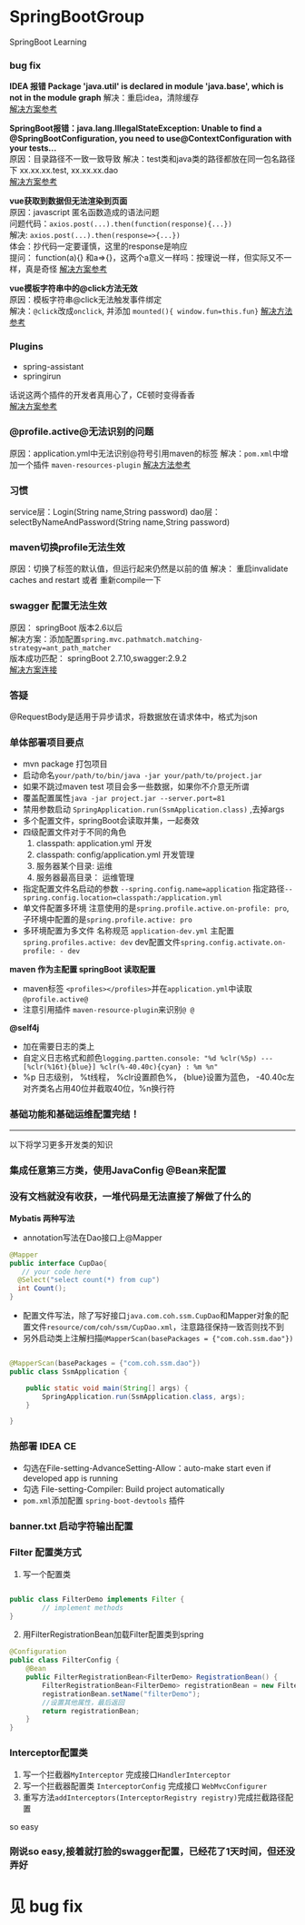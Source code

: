 # SpringBootGroup
SpringBoot Learning



### bug fix

**IDEA 报错 Package 'java.util' is declared in module 'java.base', which is not in the module graph**
解决：重启idea，清除缓存  
[解决方案参考](https://blog.51cto.com/u_14301180/5575048) 

**SpringBoot报错：java.lang.IllegalStateException: Unable to find a @SpringBootConfiguration, you need to use@ContextConfiguration with your tests...**  
原因：目录路径不一致一致导致
解决：test类和java类的路径都放在同一包名路径下 xx.xx.xx.test, xx.xx.xx.dao  
[解决方案参考](https://zhuanlan.zhihu.com/p/146317623)

**vue获取到数据但无法渲染到页面**  
原因：javascript 匿名函数造成的语法问题  
问题代码：`axios.post(...).then(function(response){...})`  
解决: `axios.post(...).then(response=>{...})`  
体会：抄代码一定要谨慎，这里的response是响应  
提问： function(a){} 和a=>{}，这两个a意义一样吗：按理说一样，但实际又不一样，真是奇怪
[解决方案参考](https://bbs.csdn.net/topics/393404643)



**vue模板字符串中的@click方法无效**  
原因：模板字符串@click无法触发事件绑定  
解决：`@click`改成`onclick`, 并添加 `mounted(){ window.fun=this.fun}`
[解决方法参考](https://blog.csdn.net/weixin_40141473/article/details/118642688)
### Plugins
- spring-assistant
- springirun  

话说这两个插件的开发者真用心了，CE顿时变得香香  
[解决方案参考](https://blog.csdn.net/GLepoch/article/details/113485608)



### @profile.active@无法识别的问题
原因：application.yml中无法识别@符号引用maven的标签
解决：`pom.xml`中增加一个插件 `maven-resources-plugin`
[解决方法参考](https://blog.csdn.net/AdminPwd/article/details/96966359)
### 习惯
service层：Login(String name,String password)
dao层：selectByNameAndPassword(String name,String password)

### maven切换profile无法生效
原因：切换了<activeByDefault>标签的默认值，但运行起来仍然是以前的值
解决： 重启invalidate caches and restart 或者 重新compile一下


### swagger 配置无法生效
原因： springBoot 版本2.6以后   
解决方案：添加配置`spring.mvc.pathmatch.matching-strategy=ant_path_matcher`  
版本成功匹配： springBoot 2.7.10,swagger:2.9.2  
[解决方案连接](https://cloud.tencent.com/developer/article/2013127)

### 答疑
@RequestBody是适用于异步请求，将数据放在请求体中，格式为json



### 单体部署项目要点

- mvn package 打包项目
- 启动命名`your/path/to/bin/java -jar your/path/to/project.jar `
- 如果不跳过maven test 项目会多一些数据，如果你不介意无所谓
- 覆盖配置属性`java -jar project.jar --server.port=81`
- 禁用参数启动 `SpringApplication.run(SsmApplication.class)` ,去掉args
- 多个配置文件，springBoot会读取并集，一起奏效
- 四级配置文件对于不同的角色
  1. classpath: application.yml 开发
  2. classpath: config/application.yml 开发管理
  3. 服务器某个目录: 运维
  4. 服务器最高目录： 运维管理
- 指定配置文件名启动的参数 `--spring.config.name=application` 指定路径`--spring.config.location=classpath:/application.yml`
- 单文件配置多环境 注意使用的是`spring.profile.active.on-profile: pro`, 子环境中配置的是`spring.profile.active: pro`
- 多环境配置为多文件 名称规范 `application-dev.yml` 主配置`spring.profiles.active: dev` dev配置文件`spring.config.activate.on-profile: - dev`

**maven 作为主配置 springBoot 读取配置**
- maven标签 `<profiles></profiles>`并在`application.yml`中读取`@profile.active@`
- 注意引用插件 `maven-resource-plugin`来识别`@ @`



**@self4j**
- 加在需要日志的类上
- 自定义日志格式和颜色`logging.partten.console: "%d %clr(%5p) --- [%clr(%16t){blue}] %clr(%-40.40c){cyan} : %m %n"`
- %p 日志级别， %t线程， %clr设置颜色%， {blue}设置为蓝色， -40.40c左对齐类名占用40位并截取40位，%n换行符

### 基础功能和基础运维配置完结！

---
以下将学习更多开发类的知识

###  集成任意第三方类，使用JavaConfig @Bean来配置


### 没有文档就没有收获，一堆代码是无法直接了解做了什么的

**Mybatis 两种写法**

- annotation写法在Dao接口上@Mapper
```java
@Mapper
public interface CupDao{
   // your code here
  @Select("select count(*) from cup")
  int Count();
}
```

- 配置文件写法，除了写好接口`java.com.coh.ssm.CupDao`和Mapper对象的配置文件`resource/com/coh/ssm/CupDao.xml`，注意路径保持一致否则找不到
- 另外启动类上注解扫描`@MapperScan(basePackages = {"com.coh.ssm.dao"})`
```java

@MapperScan(basePackages = {"com.coh.ssm.dao"})
public class SsmApplication {

    public static void main(String[] args) {
        SpringApplication.run(SsmApplication.class, args);
    }

}
```


### 热部署 IDEA CE

- 勾选在File-setting-AdvanceSetting-Allow：auto-make start even if developed app is running
- 勾选 File-setting-Compiler: Build project automatically
- `pom.xml`添加配置 `spring-boot-devtools` 插件



### banner.txt 启动字符输出配置



### Filter 配置类方式

1. 写一个配置类
```java

public class FilterDemo implements Filter {
        // implement methods
}
```
2. 用FilterRegistrationBean加载Filter配置类到spring
```java
@Configuration
public class FilterConfig {
    @Bean
    public FilterRegistrationBean<FilterDemo> RegistrationBean() {
        FilterRegistrationBean<FilterDemo> registrationBean = new FilterRegistrationBean<>();
        registrationBean.setName("filterDemo");
        //设置其他属性，最后返回
        return registrationBean;
    }
}

```

### Interceptor配置类
1. 写一个拦截器`MyInterceptor` 完成接口`HandlerInterceptor`
2. 写一个拦截器配置类 `InterceptorConfig` 完成接口 `WebMvcConfigurer`
3. 重写方法`addInterceptors(InterceptorRegistry registry)`完成拦截路径配置

so easy



### 刚说so easy,接着就打脸的swagger配置，已经花了1天时间，但还没弄好
# 见 bug fix
